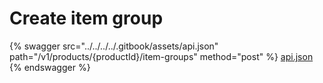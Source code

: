 # Create item group

{% swagger src="../../../../.gitbook/assets/api.json" path="/v1/products/{productId}/item-groups" method="post" %}
[api.json](../../../../.gitbook/assets/api.json)
{% endswagger %}
